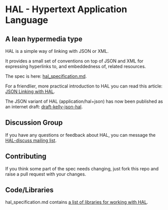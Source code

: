 # HAL - Hypertext Application Language

## A lean hypermedia type

HAL is a simple way of linking with JSON or XML.

It provides a small set of conventions on top of JSON and XML for
expressing hyperlinks to, and embeddedness of, related resources.

The spec is here: [hal\_specification.md][1].

For a friendlier, more practical introduction to HAL you can read this
article: [JSON Linking with HAL][2].

The JSON variant of HAL (application/hal+json) has now been published as
an internet draft:
[draft-kelly-json-hal][5].

## Discussion Group

If you have any questions or feedback about HAL, you can message the
[HAL-discuss mailing list][3].

## Contributing
If you think some part of the spec needs changing, just fork this repo
and raise a pull request with your changes.

## Code/Libraries
hal_specification.md contains [a list of libraries for working with HAL][4].

 [1]: https://github.com/mikekelly/hal_specification/blob/master/hal_specification.md
 [2]: http://blog.stateless.co/post/13296666138/json-linking-with-hal
 [3]: http://groups.google.com/group/hal-discuss
 [4]: https://github.com/mikekelly/hal_specification/wiki/Libraries
 [5]: http://tools.ietf.org/html/draft-kelly-json-hal
